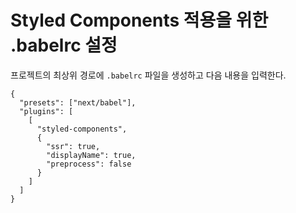 # Styled Components 적용을 위한 .babelrc 설정

프로젝트의 최상위 경로에 `.babelrc` 파일을 생성하고 다음 내용을 입력한다.

```
{
  "presets": ["next/babel"],
  "plugins": [
    [
      "styled-components",
      {
        "ssr": true,
        "displayName": true,
        "preprocess": false
      }
    ]
  ]
}
```
